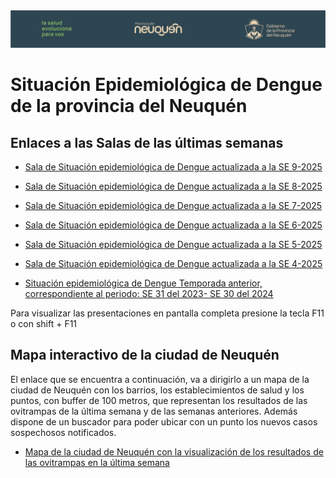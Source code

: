 <img src="logo_3.jpg" alt="Mi Logo" width="1000"/>

# Situación Epidemiológica de Dengue de la provincia del Neuquén

## Enlaces a las Salas de las últimas semanas

- <a href="https://gisedw.github.io/Sala-de-situacion-epidemiologica-de-Dengue--Neuquen/Situaci%C3%B3n_epidemiol%C3%B3gica_Dengue_SE_9-2025.html?print-pdf#/title-slide" target="_blank" rel="noopener noreferrer">Sala de Situación epidemiológica de Dengue actualizada a la SE 9-2025 </a>

- <a href="https://gisedw.github.io/Sala-de-situacion-epidemiologica-de-Dengue--Neuquen/Situaci%C3%B3n_epidemiol%C3%B3gica_Dengue_SE_8-2025.html#/title-slide" target="_blank" rel="noopener noreferrer">Sala de Situación epidemiológica de Dengue actualizada a la SE 8-2025 </a>

- <a href="https://gisedw.github.io/Sala-de-situacion-epidemiologica-de-Dengue--Neuquen/Situaci%C3%B3n_epidemiol%C3%B3gica_Dengue_SE_7-2025.html#/title-slide" target="_blank" rel="noopener noreferrer">Sala de Situación epidemiológica de Dengue actualizada a la SE 7-2025 </a>

- <a href="https://gisedw.github.io/Sala-de-situacion-epidemiologica-de-Dengue--Neuquen/Situaci%C3%B3n_epidemiol%C3%B3gica_Dengue_SE_6-2025.html?print-pdf#/title-slide" target="_blank" rel="noopener noreferrer">Sala de Situación epidemiológica de Dengue actualizada a la SE 6-2025 </a>

- <a href="https://gisedw.github.io/Sala-de-situacion-epidemiologica-de-Dengue--Neuquen/Situaci%C3%B3n_epidemiol%C3%B3gica_Dengue_SE_5-2025.html#/title-slide" target="_blank" rel="noopener noreferrer">Sala de Situación epidemiológica de Dengue actualizada a la SE 5-2025 </a>

-   [Sala de Situación epidemiológica de Dengue actualizada a la SE 4-2025](https://gisedw.github.io/Sala-de-situacion-epidemiologica-de-Dengue--Neuquen/Situaci%C3%B3n_epidemiol%C3%B3gica_Dengue_SE_4-2025.html#/title-slide)

- <a href="https://gisedw.github.io/Sala-de-situacion-epidemiologica-de-Dengue--Neuquen/Temporada_2024-2025_Situaci%C3%B3n_epidemiol%C3%B3gica_Dengue.html#/title-slide" target="_blank" rel="noopener noreferrer">Situación epidemiológica de Dengue Temporada anterior, correspondiente al periodo: SE 31 del 2023- SE 30 del 2024 </a>

Para visualizar las presentaciones en pantalla completa presione la tecla F11 o con shift + F11

## Mapa interactivo de la ciudad de Neuquén 

El enlace que se encuentra a continuación, va a dirigirlo a un mapa de la ciudad de Neuquén con los barrios, los establecimientos de salud y los puntos, con buffer de 100 metros, que representan los resultados de las ovitrampas de la última semana y de las semanas anteriores. Además dispone de un buscador para poder ubicar con un punto los nuevos casos sospechosos notificados.

- <a href="https://gisedw.github.io/Sala-de-situacion-epidemiologica-de-Dengue--Neuquen/mapa_ovitramp_interactivo.html" target="_blank" rel="noopener noreferrer">Mapa de la ciudad de Neuquén con la visualización de los resultados de las ovitrampas en la última semana </a>


